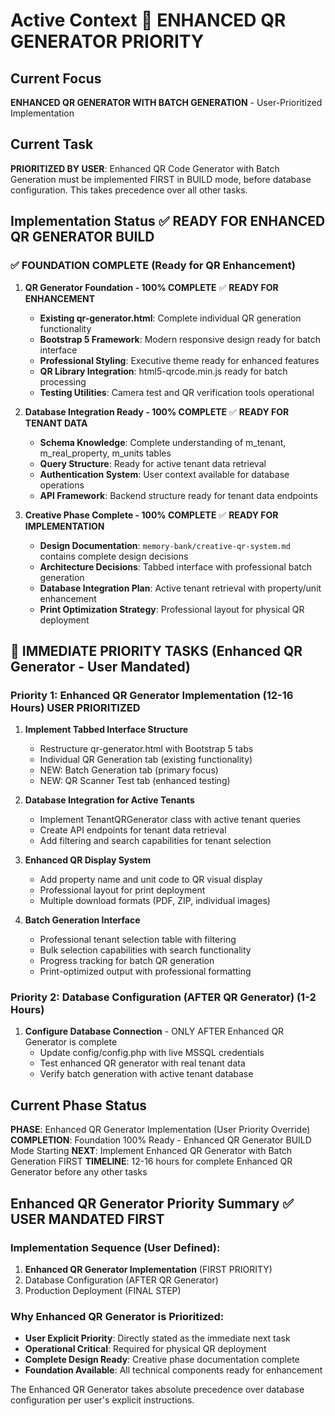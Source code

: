 # Active Context 🚀 **ENHANCED QR GENERATOR PRIORITY**

## Current Focus
**ENHANCED QR GENERATOR WITH BATCH GENERATION** - User-Prioritized Implementation

## Current Task
**PRIORITIZED BY USER**: Enhanced QR Code Generator with Batch Generation must be implemented FIRST in BUILD mode, before database configuration. This takes precedence over all other tasks.

## Implementation Status ✅ **READY FOR ENHANCED QR GENERATOR BUILD**

### ✅ FOUNDATION COMPLETE (Ready for QR Enhancement)

1. **QR Generator Foundation - 100% COMPLETE** ✅ **READY FOR ENHANCEMENT**
   - **Existing qr-generator.html**: Complete individual QR generation functionality
   - **Bootstrap 5 Framework**: Modern responsive design ready for batch interface
   - **Professional Styling**: Executive theme ready for enhanced features
   - **QR Library Integration**: html5-qrcode.min.js ready for batch processing
   - **Testing Utilities**: Camera test and QR verification tools operational

2. **Database Integration Ready - 100% COMPLETE** ✅ **READY FOR TENANT DATA**
   - **Schema Knowledge**: Complete understanding of m_tenant, m_real_property, m_units tables
   - **Query Structure**: Ready for active tenant data retrieval
   - **Authentication System**: User context available for database operations
   - **API Framework**: Backend structure ready for tenant data endpoints

3. **Creative Phase Complete - 100% COMPLETE** ✅ **READY FOR IMPLEMENTATION**
   - **Design Documentation**: `memory-bank/creative-qr-system.md` contains complete design decisions
   - **Architecture Decisions**: Tabbed interface with professional batch generation
   - **Database Integration Plan**: Active tenant retrieval with property/unit enhancement
   - **Print Optimization Strategy**: Professional layout for physical QR deployment

## 🔄 IMMEDIATE PRIORITY TASKS (Enhanced QR Generator - User Mandated)

### Priority 1: Enhanced QR Generator Implementation (12-16 Hours) **USER PRIORITIZED**
1. **Implement Tabbed Interface Structure**
   - Restructure qr-generator.html with Bootstrap 5 tabs
   - Individual QR Generation tab (existing functionality)
   - NEW: Batch Generation tab (primary focus)
   - NEW: QR Scanner Test tab (enhanced testing)

2. **Database Integration for Active Tenants**
   - Implement TenantQRGenerator class with active tenant queries
   - Create API endpoints for tenant data retrieval
   - Add filtering and search capabilities for tenant selection

3. **Enhanced QR Display System**
   - Add property name and unit code to QR visual display
   - Professional layout for print deployment
   - Multiple download formats (PDF, ZIP, individual images)

4. **Batch Generation Interface**
   - Professional tenant selection table with filtering
   - Bulk selection capabilities with search functionality
   - Progress tracking for batch QR generation
   - Print-optimized output with professional formatting

### Priority 2: Database Configuration (AFTER QR Generator) (1-2 Hours)
1. **Configure Database Connection** - ONLY AFTER Enhanced QR Generator is complete
   - Update config/config.php with live MSSQL credentials
   - Test enhanced QR generator with real tenant data
   - Verify batch generation with active tenant database

## Current Phase Status
**PHASE**: Enhanced QR Generator Implementation (User Priority Override)
**COMPLETION**: Foundation 100% Ready - Enhanced QR Generator BUILD Mode Starting
**NEXT**: Implement Enhanced QR Generator with Batch Generation FIRST
**TIMELINE**: 12-16 hours for complete Enhanced QR Generator before any other tasks

## Enhanced QR Generator Priority Summary ✅ **USER MANDATED FIRST**

### Implementation Sequence (User Defined):
1. **Enhanced QR Generator Implementation** (FIRST PRIORITY)
2. Database Configuration (AFTER QR Generator)
3. Production Deployment (FINAL STEP)

### Why Enhanced QR Generator is Prioritized:
- **User Explicit Priority**: Directly stated as the immediate next task
- **Operational Critical**: Required for physical QR deployment
- **Complete Design Ready**: Creative phase documentation complete
- **Foundation Available**: All technical components ready for enhancement

The Enhanced QR Generator takes absolute precedence over database configuration per user's explicit instructions. 